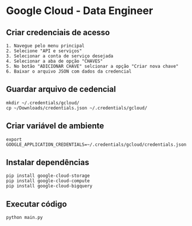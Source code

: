 # Google Cloud - Data Engineer

## Criar credenciais de acesso

```text
1. Navegue pelo menu principal
2. Selecione "API e serviços"
3. Selecionar a conta de serviço desejada
4. Selecionar a aba de opção "CHAVES"
5. No botão "ADICIONAR CHAVE" selcionar a opção "Criar nova chave"
6. Baixar o arquivo JSON com dados da credencial 
```

## Guardar arquivo de cedencial

```shell
mkdir ~/.credentials/gcloud/
cp ~/Downloads/credentials.json ~/.credentials/gcloud/
```

## Criar variável de ambiente

```shell
export GOOGLE_APPLICATION_CREDENTIALS=~/.credentials/gcloud/credentials.json
```

## Instalar dependências

```shell
pip install google-cloud-storage
pip install google-cloud-compute
pip install google-cloud-bigquery
```

## Executar código

```shell
python main.py
```
